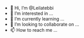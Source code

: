 - 👋 Hi, I’m @Leilatebbi
- 👀 I’m interested in ...
- 🌱 I’m currently learning ...
- 💞️ I’m looking to collaborate on ...
- 📫 How to reach me ...

<!---
Leilatebbi/Leilatebbi is a ✨ special ✨ repository because its `README.md` (this file) appears on your GitHub profile.
You can click the Preview link to take a look at your changes.
--->
